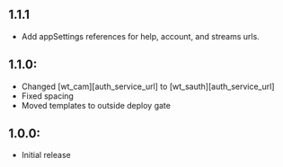 ## 1.1.1
* Add appSettings references for help, account, and streams urls.

## 1.1.0:
* Changed [wt_cam][auth_service_url] to [wt_sauth][auth_service_url]
* Fixed spacing
* Moved templates to outside deploy gate

## 1.0.0:
* Initial release
